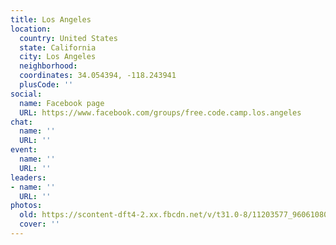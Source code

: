 ```yaml
---
title: Los Angeles
location:
  country: United States
  state: California
  city: Los Angeles
  neighborhood: 
  coordinates: 34.054394, -118.243941
  plusCode: ''
social:
  name: Facebook page
  URL: https://www.facebook.com/groups/free.code.camp.los.angeles
chat:
  name: ''
  URL: ''
event:
  name: ''
  URL: ''
leaders:
- name: ''
  URL: ''
photos:
  old: https://scontent-dft4-2.xx.fbcdn.net/v/t31.0-8/11203577_960610804003129_4140344584348887866_o.jpg?oh=fbd247a2afb7a8104691592c2731edb8&oe=59909DF3
  cover: ''
---
```

